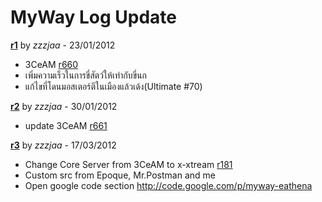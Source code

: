 # MyWay Log Update #

**[r1](https://code.google.com/p/myway-eathena/source/detail?r=1)** by _zzzjaa_ - 23/01/2012
  * 3CeAM [r660](https://code.google.com/p/myway-eathena/source/detail?r=660)
  * เพิ่มความเร็วในการขี่สัตว์ให้เท่ากับขี่นก
  * แก้ไขที่โดนมอสเตอร์ตีในเมืองแล้วเด้ง(Ultimate #70)

**[r2](https://code.google.com/p/myway-eathena/source/detail?r=2)** by _zzzjaa_ - 30/01/2012
  * update 3CeAM [r661](https://code.google.com/p/myway-eathena/source/detail?r=661)

**[r3](https://code.google.com/p/myway-eathena/source/detail?r=3)** by _zzzjaa_ - 17/03/2012
  * Change Core Server from 3CeAM to x-xtream [r181](https://code.google.com/p/myway-eathena/source/detail?r=181)
  * Custom src from Epoque, Mr.Postman and me
  * Open google code section http://code.google.com/p/myway-eathena